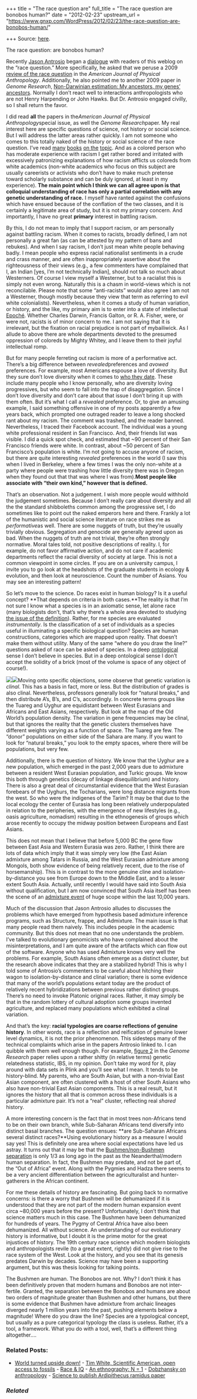 +++
title = "The race question are"
full_title = "The race question are bonobos human?"
date = "2012-02-23"
upstream_url = "https://www.gnxp.com/WordPress/2012/02/23/the-race-question-are-bonobos-human/"

+++
Source: [here](https://www.gnxp.com/WordPress/2012/02/23/the-race-question-are-bonobos-human/).

The race question: are bonobos human?

Recently [Jason Antrosio](http://www.livinganthropologically.com/2012/02/18/race-is-a-social-construction/) began a [dialogue](http://blogs.discovermagazine.com/gnxp/2012/02/non-overlapping-magisteria-for-the-social-and-biological/comment-page-1/#comment-125677) with readers of this weblog on the “race question.” More specifically, he asked that we peruse a 2009 [review of the race question](http://onlinelibrary.wiley.com/doi/10.1002/ajpa.v139:1/issuetoc) in the *American Journal of Physical Anthropology*. Additionally, he also pointed me to another 2009 paper in *Genome Research*, [Non-Darwinian estimation: My ancestors, my genes’ ancestors](http://genome.cshlp.org/content/19/5/703.full). Normally I don’t react well to interactions anthropologists who are not Henry Harpending or John Hawks. But Dr. Antrosio engaged civilly, so I shall return the favor.

I did read **all** the papers in the*American Journal of Physical Anthropology*special issue, as well the *Genome Research*paper. My real interest here are specific questions of science, not history or social science. But I will address the latter areas rather quickly. I am not someone who comes to this totally naked of the history or social science of the race question. I’ve read [many](https://www.amazon.com/exec/obidos/ASIN/1416577963/geneexpressio-20) [books](https://www.amazon.com/exec/obidos/ASIN/0671754602/geneexpressio-20) [on the](https://www.amazon.com/exec/obidos/ASIN/0814798934/geneexpressio-20) [topic](https://www.amazon.com/exec/obidos/ASIN/1584657154/geneexpressio-20). And as a colored person who has moderate experience with racism I get rather bored and irritated with excessively patronizing explanations of how racism afflicts us coloreds from white academics (non-white academics who focus on this subject are usually careerists or activists who don’t have to make much pretense toward scholarly substance and can be duly ignored, at least in my experience). **The main point which I think we can all agree upon is that colloquial understanding of race has only a partial correlation with any genetic understanding of race.** I myself have ranted against the confusions which have ensued because of the conflation of the two classes, and it is certainly a legitimate area of study, but it is not my primary concern. And importantly, I have no great **primary** interest in battling racism.



By this, I do not mean to imply that I support racism, or am personally against battling racism. When it comes to racists, broadly defined, I am not personally a great fan (as can be attested by my pattern of bans and rebukes). And when I say racism, I don’t just mean white people behaving badly. I mean people who express racial nationalist sentiments in a crude and crass manner, and are often inappropriately assertive about the righteousness of their views (e.g., a few commenters have complained that I, an Indian \[yes, I’m not technically Indian\], should not talk so much about Westerners. Of course I view myself a Westerner, but to a racialist this is simply not even wrong. Naturally this is a chasm in world-views which is not reconcilable. Please note that some “anti-racists” would also agree I am not a Westerner, though mostly because they view that term as referring to evil white colonialists). Nevertheless, when it comes a study of human variation, or history, and the like, my primary aim is to enter into a state of intellectual [Epoché](https://en.wikipedia.org/wiki/Epoch%C3%A9). Whether Charles Darwin, Francis Galton, or R. A. Fisher, were, or were not, racists is of minor concern to me. I am not saying that it is irrelevant, but the fixation on racial prejudice is not part of mybailiwick. As I allude to above there are whole departments devoted to the presumed oppression of coloreds by Mighty Whitey, and I leave them to their joyful intellectual romp.

But for many people ferreting out racism is more of a performative act. There’s a big difference between *revealed*preferences and *avowed* preferences. For example, most Americans espouse a love of diversity. But they sure don’t love diversity when it comes to [who they date](http://blogs.discovermagazine.com/gnxp/2008/07/why-does-race-matter-for-women/). These include many people who I know personally, who are diversity loving progressives, but who seem to fall into the trap of disaggregation. Since I don’t love diversity and don’t care about that issue I don’t bring it up with them often. But it’s what I call a *revealed* preference. Or, to give an amusing example, I said something offensive in one of my posts apparently a few years back, which prompted one outraged reader to leave a long shocked rant about my racism. The comment was trashed, and the reader banned. Nevertheless, I traced their Facebook account. The individual was a young white professional resident in San Francisco. And, their friends list was visible. I did a quick spot check, and estimated that \~90 percent of their San Francisco friends were white. In contrast, about \~50 percent of San Francisco’s population is white. I’m not going to accuse anyone of racism, but there are quite interesting *revealed* preferences in the world (I saw this when I lived in Berkeley, where a few times I was the only non-white at a party where people were trashing how little diversity there was in Oregon when they found out that that was where I was from).**Most people like associate with “their own kind,” however that is defined.**

That’s an observation. Not a judgement. I wish more people would withhold the judgement sometimes. Because I don’t really care about diversity and all the the standard shibboleths common among the progressive set, I do sometimes like to point out the naked emperors here and there. Frankly a lot of the humanistic and social science literature on race strikes me as *performative*as well. There are some nuggets of truth, but they’re usually trivially obvious. Segregation and genocide are generally agreed upon as bad. When the nuggets of truth are not trivial, they’re often strongly normative. Moral tales told, not positive descriptions of reality. I, for example, do not favor affirmative action, and do not care if academic departments reflect the racial diversity of society at large. This is not a common viewpoint in some circles. If you are on a university campus, I invite you to go look at the headshots of the graduate students in ecology & evolution, and then look at neuroscience. Count the number of Asians. You may see an interesting pattern!

So let’s move to the science. Do races exist in human biology? Is it a useful concept? **That depends on criteria in both cases.**The reality is that I’m not sure I know what a species is in an axiomatic sense, let alone race (many biologists don’t, that’s why there’s a whole area devoted to studying [the issue of the definition](https://en.wikipedia.org/wiki/Species_problem)). Rather, for me species are evaluated *instrumentally*. Is the classification of a set of individuals as a species useful in illuminating a specific biological question? Species are human constructions, categories which are mapped upon reality. That doesn’t make them without utility. Many of the same “where do you draw the line?” questions asked of race can be asked of species. In a deep [ontological](https://en.wikipedia.org/wiki/Ontological) sense I don’t believe in species. But in a deep ontological sense I don’t accept the solidity of a brick (most of the volume is space of any object of course!).

[![](https://i0.wp.com/blogs.discovermagazine.com/gnxp/files/2012/02/800px-World_population_density_1994.png?resize=282%2C203)![](https://i0.wp.com/blogs.discovermagazine.com/gnxp/files/2012/02/800px-World_population_density_1994.png?resize=282%2C203)](https://i0.wp.com/blogs.discovermagazine.com/gnxp/files/2012/02/800px-World_population_density_1994.png)Moving onto specific objections, some observe that genetic variation is *clinal*. This has a basis in fact, more or less. But the distribution of grades is also clinal. Nevertheless, professors generally look for “natural breaks,” and then distribute A’s, B’s, and C’s, accordingly. In concrete terms groups like the Tuareg and Uyghur are equidistant between West Eurasians and Africans and East Asians, respectively. But look at the map of the Old World’s population density. The variation in gene frequencies may be clinal, but that ignores the reality that the genetic clusters themselves have different weights varying as a function of space. The Tuareg are few. The “donor” populations on either side of the Sahara are many. If you want to look for “natural breaks,” you look to the empty spaces, where there will be populations, but very few.

Additionally, there is the question of history. We know that the Uyghur are a new population, which emerged in the past 2,000 years due to admixture between a resident West Eurasian population, and Turkic groups. We know this both through genetics (decay of linkage disequilibrium) and history. There is also a great deal of circumstantial evidence that the West Eurasian forebears of the Uyghurs, the Tocharians, were long distance migrants from the west. So who were the indigenes of the Tarim? It may be that due to the local ecology the center of Eurasia has long been relatively underpopulated in relation to the peripheries, with the emergence of new lifestyles (e.g., oasis agriculture, nomadism) resulting in the ethnogenesis of groups which arose recently to occupy the midway position between Europeans and East Asians.

This does not mean that I believe that before 5,000 BC the gene flow between East Asia and Western Eurasia was zero. Rather, I think there are lots of data which imply that it was simply very low (the East Asian admixture among Tatars in Russia, and the West Eurasian admixture among Mongols, both show evidence of being relatively recent, due to the rise of horsemanship). This is in contrast to the more genuine cline and isolation-by-distance you see from Europe down to the Middle East, and to a lesser extent South Asia. Actually, until recently I would have said into South Asia without qualification, but I am now convinced that South Asia itself has been the scene of an [admixture event](http://www.nature.com/nature/journal/v461/n7263/full/nature08365.html) of huge scope within the last 10,000 years.

Much of the discussion that Jason Antrosio alludes to discusses the problems which have emerged from hypothesis based admixture inference programs, such as Structure, frappe, and Admixture. The main issue is that many people read them naively. This includes people in the academic community. But this does not mean that no one understands the problem. I’ve talked to evolutionary genomicists who have complained about the misinterpretations, and I am quite aware of the artifacts which can flow out of the software. Anyone who has used Admixture knows very well the problems. For example, South Asians often emerge as a distinct cluster, but the research above indicates that they are a stabilized hybrid! This is why I told some of Antrosio’s commenters to be careful about hitching their wagon to isolation-by-distance and clinal variation; there is some evidence that many of the world’s populations extant today are the product of relatively recent hybridizations between previous rather distinct groups. There’s no need to invoke Platonic original races. Rather, it may simply be that in the random lottery of cultural adoption some groups invented agriculture, and replaced many populations which exhibited a clinal variation.

And that’s the key: **racial typologies are coarse reflections of genuine history**. In other words, race is a reflection and reification of genuine lower level dynamics, it is not the prior phenomenon. This sidesteps many of the technical complaints which arise in the papers Antrosio linked to. I can quibble with them well enough though. For example, [figure 2](http://genome.cshlp.org/content/19/5/703/F2.expansion.html) in the *Genome Research* paper relies upon a rather shitty (in relative terms) genetic relatedness statistic, IBS, in my opinion. Don’t take my word for it, play around with data sets in Plink and you’ll see what I mean. It tends to be history-blind. My parents, who are South Asian, but with a non-trivial East Asian component, are often clustered with a host of other South Asians who also have non-trivial East Asian components. This is a real result, but it ignores the history that all that is common across these individuals is a particular admixture pair. It’s not a “real” cluster, reflecting real *shared* history.

A more interesting concern is the fact that in most trees non-Africans tend to be on their own branch, while Sub-Saharan Africans tend diversify into distinct basal branches. The question ensues: **are Sub-Saharan Africans several distinct races?**Using evolutionary history as a measure I would say yes! This is definitely one area where social expectations have led us astray. It turns out that it may be that the [Bushmen/non-Bushmen separation](http://blogs.discovermagazine.com/gnxp/2011/09/the-end-of-archaic-h-sapiens/) is only 1/3 as long ago in the past as the Neanderthal/modern human separation. In fact, the Bushmen may predate, and not be part of, the “Out of Africa” event. Along with the Pygmies and Hadza there seems to be a very ancient differentiation between the agriculturalist and hunter-gatherers in the African continent.

For me these details of history are fascinating. But going back to normative concerns: is there a worry that Bushmen will be dehumanized if it is understood that they are not part of the modern human expansion event circa \~80,000 years before the present? Unfortunately, I don’t think that science matters much in this case. The Bushmen have been dehumanized for hundreds of years. The Pygmy of Central Africa have also been dehumanized. All without science. An understanding of our evolutionary history is informative, but I doubt it is the prime motor for the great injustices of history. The 19th century race science which modern biologists and anthropologists revile (to a great extent, rightly) did not give rise to the race system of the West. Look at the history, and you see that its genesis predates Darwin by decades. Science may have been a supporting argument, but this was thesis looking for talking points.

The Bushmen are human. The Bonobos are not. Why? I don’t think it has been definitively proven that modern humans and Bonobos are not inter-fertile. Granted, the separation between the Bonobos and humans are about two orders of magnitude greater than Bushmen and other humans, but there is some evidence that Bushmen have admixture from archaic lineages diverged nearly 1 million years into the past, pushing elements below a magnitude! Where do you draw the line? Species are a typological concept, but usually as a pure categorical typology the class is useless. Rather, it’s a tool, a framework. What you do with a tool, well, that’s a different thing altogether….

### Related Posts:

- [World turned upside
  down!](https://www.gnxp.com/WordPress/2008/01/18/world-turned-upside-down/) - [Tim White, Scientific American, open access to
  fossils](https://www.gnxp.com/WordPress/2009/08/26/tim-white-scientific-american-open-access-to-fossils/) - [Race & IQ](https://www.gnxp.com/WordPress/2009/02/16/race-iq/) - [An ethnography: N =
  1](https://www.gnxp.com/WordPress/2012/07/31/an-ethnography-n-1/) - [Dobzhansky on
  anthropology](https://www.gnxp.com/WordPress/2007/09/17/dobzhansky-on-anthropology/) - [Science to publish Ardipithecus ramidus
  paper](https://www.gnxp.com/WordPress/2009/10/01/science-to-publish-ardipithecus-ramidus-paper/)

### *Related*

[](https://www.addtoany.com/add_to/facebook?linkurl=https%3A%2F%2Fwww.gnxp.com%2FWordPress%2F2012%2F02%2F23%2Fthe-race-question-are-bonobos-human%2F&linkname=The%20race%20question%3A%20are%20bonobos%20human%3F "Facebook")[](https://www.addtoany.com/add_to/twitter?linkurl=https%3A%2F%2Fwww.gnxp.com%2FWordPress%2F2012%2F02%2F23%2Fthe-race-question-are-bonobos-human%2F&linkname=The%20race%20question%3A%20are%20bonobos%20human%3F "Twitter")[](https://www.addtoany.com/add_to/email?linkurl=https%3A%2F%2Fwww.gnxp.com%2FWordPress%2F2012%2F02%2F23%2Fthe-race-question-are-bonobos-human%2F&linkname=The%20race%20question%3A%20are%20bonobos%20human%3F "Email")[](https://www.addtoany.com/share)
